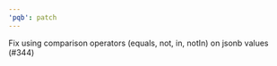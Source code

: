 ```yaml
---
'pqb': patch
---
```


Fix using comparison operators (equals, not, in, notIn) on jsonb values (#344)
